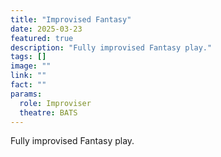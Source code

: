 ```yaml
---
title: "Improvised Fantasy"
date: 2025-03-23
featured: true
description: "Fully improvised Fantasy play."
tags: []
image: ""
link: ""
fact: ""
params:
  role: Improviser
  theatre: BATS
---
```


Fully improvised Fantasy play.
